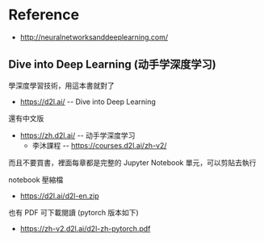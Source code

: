 # Reference

* http://neuralnetworksanddeeplearning.com/

##  Dive into Deep Learning (动手学深度学习)

學深度學習技術，用這本書就對了

* https://d2l.ai/ -- Dive into Deep Learning

還有中文版

* https://zh.d2l.ai/ -- 动手学深度学习
    * 李沐課程 -- https://courses.d2l.ai/zh-v2/

而且不要買書，裡面每章都是完整的 Jupyter Notebook 單元，可以剪貼去執行

notebook 壓縮檔

* https://d2l.ai/d2l-en.zip

也有 PDF 可下載閱讀 (pytorch 版本如下)

* https://zh-v2.d2l.ai/d2l-zh-pytorch.pdf

